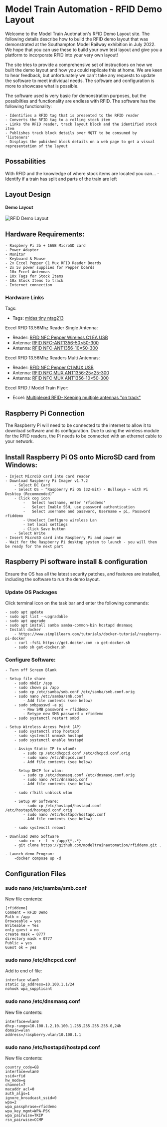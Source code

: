 # Model Train Automation - RFID Demo Layout

Welcome to the Model Train Auotmation's RFID Demo Layout site. The following details describe how to build the RFID demo layout that was demonstrated at the Southampton Model Railway exhibition in July 2022. We hope that you can use these to build your own test layout and give you a platform to incorporate RFID into your very own layout!

The site tries to provide a comprehensive set of instructions on how we built the demo layout and how you could replicate this at home. We are keen to hear feedback, but unfortunately we can't take any requests to update the software to meet individual needs. The software and configuration is more to showcase what is possible.

The software used is very basic for demonstration purposes, but the possibilties and functionality are endless with RFID. The software has the following functionality:

    - Identifies a RFID tag that is presented to the RFID reader
    - Converts the RFID tag to a rolling stock item
    - Links the RFID reader, track layout block and the identified stock item
    - Publishes track block details over MQTT to be consumed by 'listeners'
    - Displays the pubished block details on a web page to get a visual representation of the layout

## Possabilities
With RFID and the knowledge of where stock items are located you can...
    - Identify if a train has split and parts of the train are left

## Layout Design
####  Demo Layout
![RFID Demo Layout](./Images/RFIDDemoLayout.png)    

## Hardware Requirements:
    - Raspbery Pi 3b + 16GB MicroSD card
    - Power Adaptor
    - Monitor
    - Keyboard & Mouse 
    - 2x Eccel Pepper C1 Mux RFID Reader Boards
    - 2x 5v power supplies for Pepper boards
    - 10x Eccel Antennas
    - 10x Tags for Stock Items 
    - 10x Stock Items to track
    - Internet connection

### Hardware Links
Tags:
- Tags: [midas tiny ntag213](https://zipnfc.com/nfc-sticker-midas-tiny-ntag213.html)

Eccel RFID 13.56Mhz Reader Single Antenna:
- Reader: [RFID NFC Pepper Wireless C1 EA USB](https://eccel.co.uk/product/pepper-wireless-c1-ea-usb/)
- Antenna: [RFID NFC-ANT1356-50×50-300](https://eccel.co.uk/product/rfid-ant1356-50x50-300/)
- Antenna: [RFID NFC-ANT1356-10×50-300](https://eccel.co.uk/product/rfid-ant1356-10x50-300/)

Eccel RFID 13.56Mhz Readers Multi Antennas:
- Reader: [RFID NFC Pepper C1 MUX USB](https://eccel.co.uk/product/pepper-c1-mux-usb/)
- Antenna: [RFID NFC MUX ANT1356-25×25-300](https://eccel.co.uk/product/mux-ant1356-25x25-300/)
- Antenna: [RFID NFC MUX ANT1356-10×50-300](https://eccel.co.uk/product/mux-ant1356-10x50-300/)

Eccel RFID / Model Train Flyer:
- Eccel: [Multiplexed RFID- Keeping multiple antennas "on track"](https://eccel.co.uk/our-case-studies/multiplexed-rfid-keeping-multiple-antennas-on-track/)

## Raspberry Pi Connection
The Raspberry Pi will need to be connected to the internet to allow it to download software and its configuration. Due to using the wireless module for the RFID readers, the Pi needs to be connected with an ethernet cable to your network.
    
## Install Raspberry Pi OS onto MicroSD card from Windows:
    - Inject MicroSD card into card reader
    - Download Raspberry Pi Imager v1.7.2
        - Select DC Card
        - Select OS - “Raspberry Pi OS (32-Bit) - Bullseye – with Pi Desktop (Recommended)”
        - Click cog icon
            -   Select hostname, enter 'rfiddemo'
            -   Select Enable SSH, use password authentication
            -   Select username and password, Username = pi, Password rfiddemo
            - Unselect Configure wireless Lan
            - Set local settings
            - Click Save button
        - Select Write
    - Insert MicroSD card into Raspberry Pi and power on
    - Wait for the Raspberry Pi desktop system to launch - you will then be ready for the next part

## Raspberry Pi software install & configuration
Ensure the OS has all the latest security patches, and features are installed, including the software to run the demo layout.

### Update OS Packages
Click terminal icon on the task bar and enter the following commands:

    - sudo apt update
    - sudo apt list --upgradable
    - sudo apt upgrade
    - sudo apt install samba samba-common-bin hostapd dnsmasq
    - Install docker 
        - https://www.simplilearn.com/tutorials/docker-tutorial/raspberry-pi-docker
        - curl -fsSL https://get.docker.com -o get-docker.sh
        - sudo sh get-docker.sh
### Configure Software:

    - Turn off Screen Blank

    - Setup file share
        - sudo mkdir /app
        - sudo chown pi /app
        - sudo cp /etc/samba/smb.conf /etc/samba/smb.conf.orig    
        - sudo nano /etc/samba/smb.conf
            - Add file contents (see below)
        - sudo smbpasswd -a pi
            - New SMB password = rfiddemo
            - Retype new SMB password = rfiddemo        
        - sudo systemctl restart smbd

    - Setup Wireless Access Point (AP)
        - sudo systemctl stop hostapd
        - sudo systemctl unmask hostapd
        - sudo systemctl enable hostapd

        - Assign Static IP to wlan0:
            - sudo cp /etc/dhcpcd.conf /etc/dhcpcd.conf.orig
            - sudo nano /etc/dhcpcd.conf
            - Add file contents (see below)

        - Setup DHCP for wlan:
            - sudo cp /etc/dnsmasq.conf /etc/dnsmasq.conf.orig
            - sudo nano /etc/dnsmasq.conf
            - Add file contents (see below)

        - sudo rfkill unblock wlan

        - Setup AP Software:
            - sudo cp /etc/hostapd/hostapd.conf /etc/hostapd/hostapd.conf.orig
            - sudo nano /etc/hostapd/hostapd.conf
            - Add file contents (see below)

        - sudo systemctl reboot

    - Download Demo Software
        - sudo rm -r -f -v /app/{*,.*}
        - git clone https://github.com/modeltrainautomation/rfiddemo.git .   

    - Launch demo Program: 
        -docker compose up -d




## Configuration Files
        
### sudo nano /etc/samba/smb.conf
New file contents:
```
[rfiddemo]
Comment = RFID Demo
Path = /app
Browseable = yes
Writeable = Yes
only guest = no
create mask = 0777
directory mask = 0777
Public = yes
Guest ok = yes
```
### sudo nano /etc/dhcpcd.conf
Add to end of file:
````
interface wlan0
static ip_address=10.100.1.1/24
nohook wpa_supplicant
````
### sudo nano /etc/dnsmasq.conf
New file contents:
````
interface=wlan0
dhcp-range=10.100.1.2,10.100.1.255,255.255.255.0,24h
domain=wlan
address=/raspberry.wlan/10.100.1.1
````
### sudo nano /etc/hostapd/hostapd.conf
New file contents:
````
country_code=GB
interface=wlan0
ssid=rfid
hw_mode=g
channel=7
macaddr_acl=0
auth_algs=1
ignore_broadcast_ssid=0
wpa=2
wpa_passphrase=rfiddemo
wpa_key_mgmt=WPA-PSK
wpa_pairwise=TKIP
rsn_pairwise=CCMP
````
